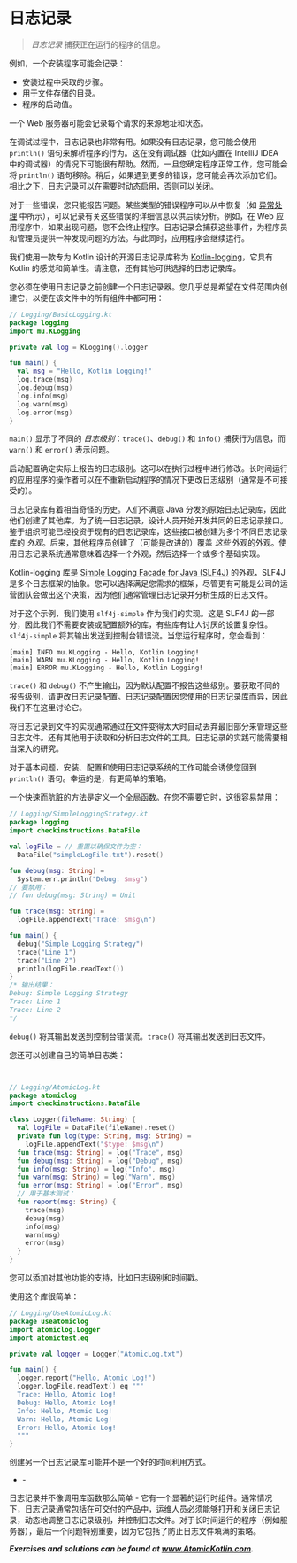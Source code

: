 # 日志记录

> *日志记录* 捕获正在运行的程序的信息。

例如，一个安装程序可能会记录：

- 安装过程中采取的步骤。
- 用于文件存储的目录。
- 程序的启动值。

一个 Web 服务器可能会记录每个请求的来源地址和状态。

在调试过程中，日志记录也非常有用。如果没有日志记录，您可能会使用 `println()` 语句来解析程序的行为。这在没有调试器（比如内置在 IntelliJ IDEA 中的调试器）的情况下可能很有帮助。然而，一旦您确定程序正常工作，您可能会将 `println()` 语句移除。稍后，如果遇到更多的错误，您可能会再次添加它们。相比之下，日志记录可以在需要时动态启用，否则可以关闭。

对于一些错误，您只能报告问题。某些类型的错误程序可以从中恢复（如 [异常处理](se06-ch01.md) 中所示），可以记录有关这些错误的详细信息以供后续分析。例如，在 Web 应用程序中，如果出现问题，您不会终止程序。日志记录会捕获这些事件，为程序员和管理员提供一种发现问题的方法。与此同时，应用程序会继续运行。

我们使用一款专为 Kotlin 设计的开源日志记录库称为 [Kotlin-logging](https://github.com/MicroUtils/kotlin-logging)，它具有 Kotlin 的感觉和简单性。请注意，还有其他可供选择的日志记录库。

您必须在使用日志记录之前创建一个日志记录器。您几乎总是希望在文件范围内创建它，以便在该文件中的所有组件中都可用：

```kotlin
// Logging/BasicLogging.kt
package logging
import mu.KLogging

private val log = KLogging().logger

fun main() {
  val msg = "Hello, Kotlin Logging!"
  log.trace(msg)
  log.debug(msg)
  log.info(msg)
  log.warn(msg)
  log.error(msg)
}
```

`main()` 显示了不同的 *日志级别*：`trace()`、`debug()` 和 `info()` 捕获行为信息，而 `warn()` 和 `error()` 表示问题。

启动配置确定实际上报告的日志级别。这可以在执行过程中进行修改。长时间运行的应用程序的操作者可以在不重新启动程序的情况下更改日志级别（通常是不可接受的）。

日志记录库有着相当奇怪的历史。人们不满意 Java 分发的原始日志记录库，因此他们创建了其他库。为了统一日志记录，设计人员开始开发共同的日志记录接口。鉴于组织可能已经投资于现有的日志记录库，这些接口被创建为多个不同日志记录库的 *外观*。后来，其他程序员创建了（可能是改进的）覆盖 *这些* 外观的外观。使用日志记录系统通常意味着选择一个外观，然后选择一个或多个基础实现。

Kotlin-logging 库是 [Simple Logging Facade for Java (SLF4J)](https://www.slf4j.org/) 的外观，SLF4J 是多个日志框架的抽象。您可以选择满足您需求的框架，尽管更有可能是公司的运营团队会做出这个决策，因为他们通常管理日志记录并分析生成的日志文件。

对于这个示例，我们使用 `slf4j-simple` 作为我们的实现。这是 SLF4J 的一部分，因此我们不需要安装或配置额外的库，有些库有让人讨厌的设置复杂性。`slf4j-simple` 将其输出发送到控制台错误流。当您运行程序时，您会看到：

```
[main] INFO mu.KLogging - Hello, Kotlin Logging!
[main] WARN mu.KLogging - Hello, Kotlin Logging!
[main] ERROR mu.KLogging - Hello, Kotlin Logging!
```

`trace()` 和 `debug()` 不产生输出，因为默认配置不报告这些级别。要获取不同的报告级别，请更改日志记录配置。日志记录配置因您使用的日志记录库而异，因此我们不在这里讨论它。

将日志记录到文件的实现通常通过在文件变得太大时自动丢弃最旧部分来管理这些日志文件。还有其他用于读取和分析日志文件的工具。日志记录的实践可能需要相当深入的研究。

对于基本问题，安装、配置和使用日志记录系统的工作可能会诱使您回到 `println()` 语句。幸运的是，有更简单的策略。

一个快速而肮脏的方法是定义一个全局函数。在您不需要它时，这很容易禁用：

```kotlin
// Logging/SimpleLoggingStrategy.kt
package logging
import checkinstructions.DataFile

val logFile = // 重置以确保文件为空：
  DataFile("simpleLogFile.txt").reset()

fun debug(msg: String) =
  System.err.println("Debug: $msg")
// 要禁用：
// fun debug(msg: String) = Unit

fun trace(msg: String) =
  logFile.appendText("Trace: $msg\n")

fun main() {
  debug("Simple Logging Strategy")
  trace("Line 1")
  trace("Line 2")
  println(logFile.readText())
}
/* 输出结果：
Debug: Simple Logging Strategy
Trace: Line 1
Trace: Line 2
*/
```

`debug()` 将其输出发送到控制台错误流。`trace()` 将其输出发送到日志文件。

您还可以创建自己的简单日志类：

```kotlin


// Logging/AtomicLog.kt
package atomiclog
import checkinstructions.DataFile

class Logger(fileName: String) {
  val logFile = DataFile(fileName).reset()
  private fun log(type: String, msg: String) =
    logFile.appendText("$type: $msg\n")
  fun trace(msg: String) = log("Trace", msg)
  fun debug(msg: String) = log("Debug", msg)
  fun info(msg: String) = log("Info", msg)
  fun warn(msg: String) = log("Warn", msg)
  fun error(msg: String) = log("Error", msg)
  // 用于基本测试：
  fun report(msg: String) {
    trace(msg)
    debug(msg)
    info(msg)
    warn(msg)
    error(msg)
  }
}
```

您可以添加对其他功能的支持，比如日志级别和时间戳。

使用这个库很简单：

```kotlin
// Logging/UseAtomicLog.kt
package useatomiclog
import atomiclog.Logger
import atomictest.eq

private val logger = Logger("AtomicLog.txt")

fun main() {
  logger.report("Hello, Atomic Log!")
  logger.logFile.readText() eq """
  Trace: Hello, Atomic Log!
  Debug: Hello, Atomic Log!
  Info: Hello, Atomic Log!
  Warn: Hello, Atomic Log!
  Error: Hello, Atomic Log!
  """
}
```

创建另一个日志记录库可能并不是一个好的时间利用方式。

- \-

日志记录并不像调用库函数那么简单 - 它有一个显著的运行时组件。通常情况下，日志记录通常包括在可交付的产品中，运维人员必须能够打开和关闭日志记录，动态地调整日志记录级别，并控制日志文件。对于长时间运行的程序（例如服务器），最后一个问题特别重要，因为它包括了防止日志文件填满的策略。

***Exercises and solutions can be found at www.AtomicKotlin.com.***